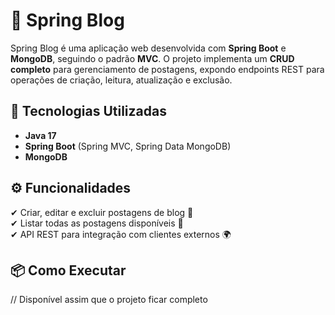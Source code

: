 # 📝 Spring Blog  

Spring Blog é uma aplicação web desenvolvida com **Spring Boot** e **MongoDB**, seguindo o padrão **MVC**. O projeto implementa um **CRUD completo** para gerenciamento de postagens, expondo endpoints REST para operações de criação, leitura, atualização e exclusão.  

## 🚀 Tecnologias Utilizadas  
- **Java 17**  
- **Spring Boot** (Spring MVC, Spring Data MongoDB)  
- **MongoDB**  

## ⚙️ Funcionalidades  
✔ Criar, editar e excluir postagens de blog 📝  
✔ Listar todas as postagens disponíveis 📜  
✔ API REST para integração com clientes externos 🌍  

## 📦 Como Executar  
// Disponível assim que o projeto ficar completo
